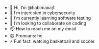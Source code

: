 - 👋 Hi, I’m @habimanaj1
- 👀 I’m interested in cybersecurity
- 🌱 I’m currently learning software testing
- 💞️ I’m looking to collaborate on coding
- 📫 How to reach me on my email
- 😄 Pronouns: he
- ⚡ Fun fact: watcing basketball and soccer

<!---
habimanaj1/habimanaj1 is a ✨ special ✨ repository because its `README.md` (this file) appears on your GitHub profile.
You can click the Preview link to take a look at your changes.
--->

